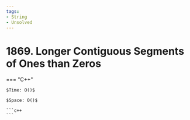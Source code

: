 ```yaml
---
tags:
- String
- Unsolved
---
```



# 1869. Longer Contiguous Segments of Ones than Zeros

=== "C++"

    $Time: O()$

    $Space: O()$

    ```c++
    ```